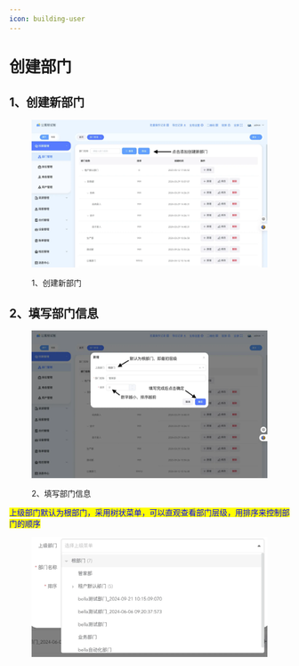 ```yaml
---
icon: building-user
---
```


# 创建部门

## 1、创建新部门

<figure><img src="../../.gitbook/assets/image (8).png" alt=""><figcaption><p>1、创建新部门</p></figcaption></figure>

## 2、填写部门信息

<figure><img src="../../.gitbook/assets/image (9).png" alt=""><figcaption><p>2、填写部门信息</p></figcaption></figure>

<mark style="color:blue;">上级部门默认为根部门，采用树状菜单，可以直观查看部门层级，用排序来控制部门的顺序</mark>

<figure><img src="../../.gitbook/assets/image (10).png" alt=""><figcaption></figcaption></figure>
